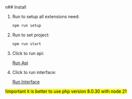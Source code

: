 n## Install

1. Run to setup all extensions need:
   ```bash
   npm run setup

2. Run to set project:
   ```bash
   npm run start

3. Click to run api:
   
   [Run Api](http://localhost:3000/api.php)

4. Click to run interface:

   [Run Interface](http://localhost:777/index.html)

<mark>!important it is better to use php version 8.0.30 with node 21</mark>

